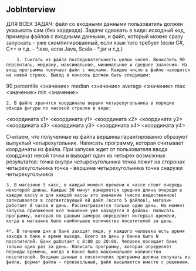 ## JobInterview

ДЛЯ ВСЕХ ЗАДАЧ: файл со входными данными пользователь должен указывать сам (без хардкода). Задачи сдвавать в виде: исходный код, примеры файлов с входными данными, и файл, который можно сразу запускать - уже скомпилированный, если язык того требует (если C#, C++ и т.д. - *.exe, если Java, Scala - *.jar и т.д.)
```
    1. Считать из файла последовательность целых чисел. Вычислить 90 персентиль, медиану, максимальное, минимальное и среднее значения. На вход программа получает файл с числами. Каждое число в файле находится на новой строке. Вывод в консоль должен быть следующим:
```
90 percentile <значение>
median <значение>
average <значение>
max <значение>
min <значение> 

    2. В файле хранятся координаты вершин четырехугольника в порядке обхода фигуры по часовой стрелке в виде:
<координата x1> <координата y1>
<координата x2> <координата y2>
<координата x3> <координата y3>
<координата x4> <координата y4>

Считаем, что полученные из файла вершины гарантированно образуют выпуклый четырехугольник. Написать программу, которая считывает координаты из файла. При запуске ждет от пользователя ввода координат некой точки и выводит один из четырех возможных результатов: 
точка внутри четырехугольника
точка лежит на сторонах четырехугольника
точка - вершина четырехугольника
точка снаружи четырехугольника

    3. В магазине 5 касс, в каждый момент времени к кассе стоит очередь некоторой длины. Каждые 30 минут измеряется средняя длина очереди в каждую кассу и для каждой кассы это значение (число вещественное) записывается в соответсвующий ей файл (всего 5 файлов), магазин работает 8 часов в день. Рассматривается только один день. На момент запуска приложения все значения уже находятся в файлах. Написать программу, которая по данным замеров определяет интервал времени, когда в магазине было наибольшее количество посетителей за день. 

    4*. В течении дня в банк заходят люди, у каждого человека есть время захода в банк и время выхода. Всего за день у банка было N посетителей. Банк работает с 8:00 до 20:00. Человек посещает банк только один раз за день. Написать программу, которая определяет периоды времени, когда в банке было максимальное количество посетителей. Входные данные о посетителях программа должна получать из файла, формат файла - произвольный, файл высылается вместе с решением.
